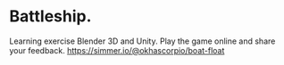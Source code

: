 # Battleship.
Learning exercise Blender 3D and Unity. 
Play the game online and share your feedback.
https://simmer.io/@okhascorpio/boat-float
